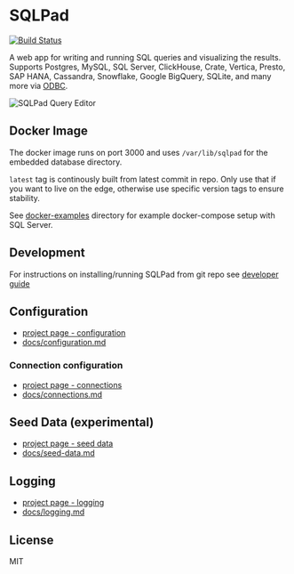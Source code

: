 # SQLPad

[![Build Status](https://travis-ci.org/rickbergfalk/sqlpad.svg?branch=master)](https://travis-ci.org/rickbergfalk/sqlpad)

A web app for writing and running SQL queries and visualizing the results. Supports Postgres, MySQL, SQL Server, ClickHouse, Crate, Vertica, Presto, SAP HANA, Cassandra, Snowflake, Google BigQuery, SQLite, and many more via [ODBC](https://github.com/rickbergfalk/sqlpad/wiki/ODBC).

![SQLPad Query Editor](https://rickbergfalk.github.io/sqlpad/images/screenshots/v3-beta.png)

## Docker Image

The docker image runs on port 3000 and uses `/var/lib/sqlpad` for the embedded database directory.

`latest` tag is continously built from latest commit in repo. Only use that if you want to live on the edge, otherwise use specific version tags to ensure stability.

See [docker-examples](https://github.com/rickbergfalk/sqlpad/tree/master/docker-examples) directory for example docker-compose setup with SQL Server.

## Development

For instructions on installing/running SQLPad from git repo see [developer guide](https://github.com/rickbergfalk/sqlpad/blob/master/DEVELOPER-GUIDE.md)

## Configuration

- [project page - configuration](https://rickbergfalk.github.io/sqlpad/#/configuration)
- [docs/configuration.md](https://github.com/rickbergfalk/sqlpad/blob/master/docs/configuration.md)

### Connection configuration

- [project page - connections](https://rickbergfalk.github.io/sqlpad/#/connections)
- [docs/connections.md](https://github.com/rickbergfalk/sqlpad/blob/master/docs/connections.md)

## Seed Data (experimental)

- [project page - seed data](https://rickbergfalk.github.io/sqlpad/#/seed-data)
- [docs/seed-data.md](https://github.com/rickbergfalk/sqlpad/blob/master/docs/seed-data.md)

## Logging

- [project page - logging](https://rickbergfalk.github.io/sqlpad/#/logging)
- [docs/logging.md](https://github.com/rickbergfalk/sqlpad/blob/master/docs/logging.md)

## License

MIT
